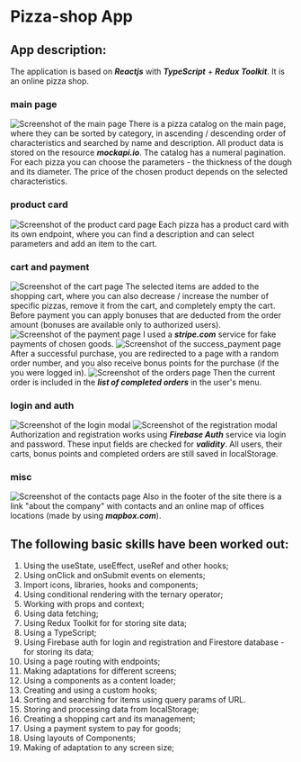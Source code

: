 # **Pizza-shop App**

## **App description:**

The application is based on **_Reactjs_** with **_TypeScript_** + **_Redux Toolkit_**.
It is an online pizza shop.

### **main page**

![Screenshot of the main page](/assets/screenshots/main.png)
There is a pizza catalog on the main page, where they can be sorted by category, in ascending / descending order of characteristics and searched by name and description.
All product data is stored on the resource **_mockapi.io_**.
The catalog has a numeral pagination.
For each pizza you can choose the parameters - the thickness of the dough and its diameter.
The price of the chosen product depends on the selected characteristics.

### **product card**

![Screenshot of the product card page](/assets/screenshots/product_card.png)
Each pizza has a product card with its own endpoint, where you can find a description and can select parameters and add an item to the cart.

### **cart and payment**

![Screenshot of the cart page](/assets/screenshots/cart.png)
The selected items are added to the shopping cart, where you can also decrease / increase the number of specific pizzas, remove it from the cart, and completely empty the cart.
Before payment you can apply bonuses that are deducted from the order amount (bonuses are available only to authorized users).
![Screenshot of the payment page](/assets/screenshots/payment.png)
I used a **_stripe.com_** service for fake payments of chosen goods.
![Screenshot of the success_payment page](/assets/screenshots/success.png)
After a successful purchase, you are redirected to a page with a random order number, and you also receive bonus points for the purchase (if the you were logged in).
![Screenshot of the orders page](/assets/screenshots/orders.png)
Then the current order is included in the **_list of completed orders_** in the user's menu.

### **login and auth**

![Screenshot of the login modal](/assets/screenshots/login.png) ![Screenshot of the registration modal](/assets/screenshots/reg.png)
Authorization and registration works using **_Firebase Auth_** service via login and password. These input fields are checked for **_validity_**.
All users, their carts, bonus points and completed orders are still saved in localStorage.

### **misc**

![Screenshot of the contacts page](/assets/screenshots/contacts.png)
Also in the footer of the site there is a link "about the company" with contacts and an online map of offices locations (made by using **_mapbox.com_**).

## **The following basic skills have been worked out:**

1. Using the useState, useEffect, useRef and other hooks;
2. Using onClick and onSubmit events on elements;
3. Import icons, libraries, hooks and components;
4. Using conditional rendering with the ternary operator;
5. Working with props and context;
6. Using data fetching;
7. Using Redux Toolkit for for storing site data;
8. Using a TypeScript;
9. Using Firebase auth for login and registration and Firestore database - for storing its data;
10. Using a page routing with endpoints;
11. Making adaptations for different screens;
12. Using a <Skeleton/> components as a content loader;
13. Creating and using a custom hooks;
14. Sorting and searching for items using query params of URL.
15. Storing and processing data from localStorage;
16. Creating a shopping cart and its management;
17. Using a payment system to pay for goods;
18. Using layouts of Components;
19. Making of adaptation to any screen size;

